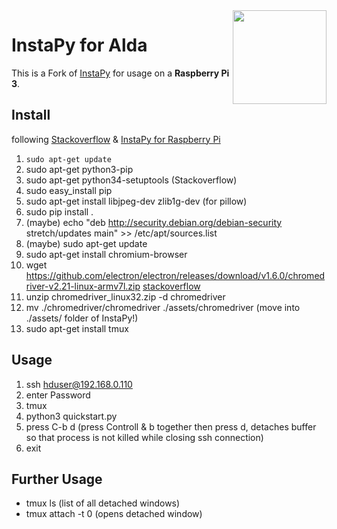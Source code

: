 <img src="https://i.imgur.com/sJzfZsL.jpg" width="150" align="right">

# InstaPy for Alda
This is a Fork of [InstaPy](https://github.com/timgrossmann/InstaPy) for usage on a **Raspberry Pi 3**.

## Install
following [Stackoverflow](https://stackoverflow.com/questions/6587507/how-to-install-pip-with-python-3) & [InstaPy for Raspberry Pi](https://github.com/timgrossmann/InstaPy/blob/master/docs/How_to_Raspberry.md)
1. `sudo apt-get update`
2. sudo apt-get python3-pip 
3. sudo apt-get python34-setuptools (Stackoverflow)
4. sudo easy_install pip
5. sudo apt-get install libjpeg-dev zlib1g-dev (for pillow)
6. sudo pip install .
7. (maybe) echo "deb http://security.debian.org/debian-security stretch/updates main" >> /etc/apt/sources.list
8. (maybe) sudo apt-get update
9. sudo apt-get install chromium-browser 
10. wget https://github.com/electron/electron/releases/download/v1.6.0/chromedriver-v2.21-linux-armv7l.zip [stackoverflow](https://raspberrypi.stackexchange.com/questions/67628/latest-firefox-chrome-possibilities) 
11. unzip chromedriver_linux32.zip -d chromedriver
12. mv ./chromedriver/chromedriver ./assets/chromedriver (move into ./assets/ folder of InstaPy!)
13. sudo apt-get install tmux

## Usage
1. ssh hduser@192.168.0.110
2. enter Password
3. tmux
4. python3 quickstart.py
5. press C-b d (press Controll & b together then press d, detaches buffer so that process is not killed while closing ssh connection)
6. exit

## Further Usage
- tmux ls (list of all detached windows)
- tmux attach -t 0 (opens detached window) 
